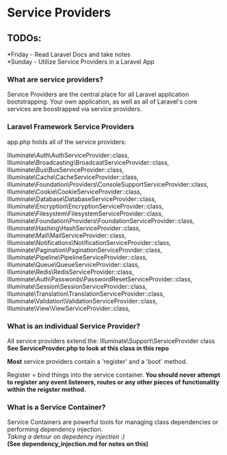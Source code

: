 # Service Providers

## TODOs:
*Friday - Read Laravel Docs and take notes <br />
*Sunday - Utilize Service Providers in a Laravel App

### What are service providers?
Service Providers are the central place for all Laravel application bootstrapping. Your own application, as well as all of Laravel's core services are boostrapped via service providers. 

### Laravel Framework Service Providers
app.php holds all of the service providers: 

Illuminate\Auth\AuthServiceProvider::class,
Illuminate\Broadcasting\BroadcastServiceProvider::class,
Illuminate\Bus\BusServiceProvider::class,
Illuminate\Cache\CacheServiceProvider::class,
Illuminate\Foundation\Providers\ConsoleSupportServiceProvider::class,
Illuminate\Cookie\CookieServiceProvider::class,
Illuminate\Database\DatabaseServiceProvider::class,
Illuminate\Encryption\EncryptionServiceProvider::class,
Illuminate\Filesystem\FilesystemServiceProvider::class,
Illuminate\Foundation\Providers\FoundationServiceProvider::class,
Illuminate\Hashing\HashServiceProvider::class,
Illuminate\Mail\MailServiceProvider::class,
Illuminate\Notifications\NotificationServiceProvider::class,
Illuminate\Pagination\PaginationServiceProvider::class,
Illuminate\Pipeline\PipelineServiceProvider::class,
Illuminate\Queue\QueueServiceProvider::class,
Illuminate\Redis\RedisServiceProvider::class,
Illuminate\Auth\Passwords\PasswordResetServiceProvider::class,
Illuminate\Session\SessionServiceProvider::class,
Illuminate\Translation\TranslationServiceProvider::class,
Illuminate\Validation\ValidationServiceProvider::class,
Illuminate\View\ViewServiceProvider::class,

### What is an individual Service Provider?
All service providers extend the:
Illuminate\Support\ServiceProvider class
<strong>See ServiceProvder.php to look at this class in this repo</strong> 

<strong>Most</strong> service providers contain a 'register' and a 'boot' method. 

Register = bind things into the service container.
<strong>You should never attempt to register any event listeners, routes or any other pieces of functionality within the reigster method.</strong>

### What is a Service Container?
Service Containers are powerful tools for managing class dependencies or performing dependency injection. <br />
*Taking a detour on depedency injection :)*<br />
<strong>(See dependency_injection.md for notes on this)</strong>
